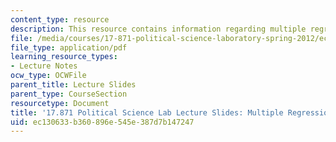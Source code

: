 ```yaml
---
content_type: resource
description: This resource contains information regarding multiple regression.
file: /media/courses/17-871-political-science-laboratory-spring-2012/ec130633b360896e545e387d7b147247_MIT17_871S12_mulreg_12ver2.pdf
file_type: application/pdf
learning_resource_types:
- Lecture Notes
ocw_type: OCWFile
parent_title: Lecture Slides
parent_type: CourseSection
resourcetype: Document
title: '17.871 Political Science Lab Lecture Slides: Multiple Regression'
uid: ec130633-b360-896e-545e-387d7b147247
---
```

